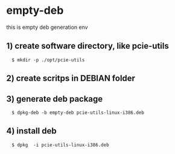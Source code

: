 # empty-deb
this is empty deb generation env
## 1) create software directory, like pcie-utils
      $ mkdir -p ./opt/pcie-utils

## 2) create scritps in DEBIAN folder

## 3) generate deb package
      $ dpkg-deb -b empty-deb pcie-utils-linux-i386.deb

## 4) install deb
      $ dpkg  -i pcie-utils-linux-i386.deb
